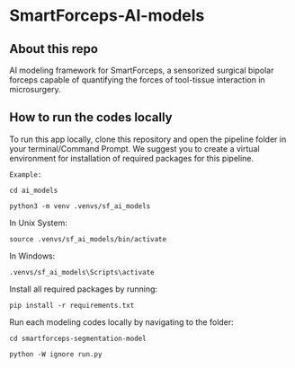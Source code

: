 # SmartForceps-AI-models

## About this repo

AI modeling framework for SmartForceps, a sensorized surgical bipolar forceps capable of quantifying the forces of tool-tissue interaction in microsurgery.

## How to run the codes locally

To run this app locally, clone this repository and open the pipeline folder in your terminal/Command Prompt. We suggest you to create a virtual environment for installation of required packages for this pipeline.

```
Example:

cd ai_models

python3 -m venv .venvs/sf_ai_models
```
In Unix System:
```
source .venvs/sf_ai_models/bin/activate
```

In Windows: 
```
.venvs/sf_ai_models\Scripts\activate
```

Install all required packages by running:
```
pip install -r requirements.txt
```

Run each modeling codes locally by navigating to the folder:
```
cd smartforceps-segmentation-model

python -W ignore run.py
```
